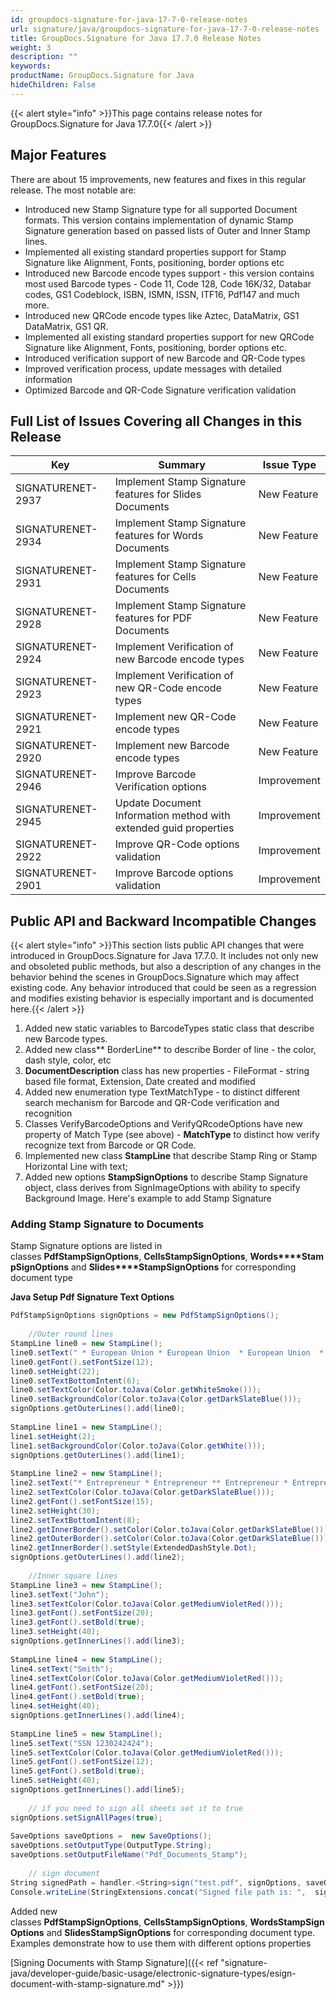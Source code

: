 ```yaml
---
id: groupdocs-signature-for-java-17-7-0-release-notes
url: signature/java/groupdocs-signature-for-java-17-7-0-release-notes
title: GroupDocs.Signature for Java 17.7.0 Release Notes
weight: 3
description: ""
keywords: 
productName: GroupDocs.Signature for Java
hideChildren: False
---
```

{{< alert style="info" >}}This page contains release notes for GroupDocs.Signature for Java 17.7.0{{< /alert >}}

## Major Features

There are about 15 improvements, new features and fixes in this regular release. The most notable are:

*   Introduced new Stamp Signature type for all supported Document formats. This version contains implementation of dynamic Stamp Signature generation based on passed lists of Outer and Inner Stamp lines.
*   Implemented all existing standard properties support for Stamp Signature like Alignment, Fonts, positioning, border options etc
*   Introduced new Barcode encode types support - this version contains most used Barcode types - Code 11, Code 128, Code 16K/32, Databar codes, GS1 Codeblock, ISBN, ISMN, ISSN, ITF16, Pdf147 and much more.
*   Introduced new QRCode encode types like Aztec, DataMatrix, GS1 DataMatrix, GS1 QR.
*   Implemented all existing standard properties support for new QRCode Signature like Alignment, Fonts, positioning, border options etc.
*   Introduced verification support of new Barcode and QR-Code types
*   Improved verification process, update messages with detailed information
*   Optimized Barcode and QR-Code Signature verification validation

## Full List of Issues Covering all Changes in this Release

| Key | Summary | Issue Type |
| --- | --- | --- |
| SIGNATURENET-2937 | Implement Stamp Signature features for Slides Documents | New Feature |
| SIGNATURENET-2934 | Implement Stamp Signature features for Words Documents | New Feature |
| SIGNATURENET-2931 | Implement Stamp Signature features for Cells Documents | New Feature |
| SIGNATURENET-2928 | Implement Stamp Signature features for PDF Documents | New Feature |
| SIGNATURENET-2924 | Implement Verification of new Barcode encode types | New Feature |
| SIGNATURENET-2923 | Implement Verification of new QR-Code encode types | New Feature |
| SIGNATURENET-2921 | Implement new QR-Code encode types | New Feature |
| SIGNATURENET-2920 | Implement new Barcode encode types | New Feature |
| SIGNATURENET-2946 | Improve Barcode Verification options | Improvement |
| SIGNATURENET-2945 | Update Document Information method with extended guid properties | Improvement |
| SIGNATURENET-2922 | Improve QR-Code options validation | Improvement |
| SIGNATURENET-2901 | Improve Barcode options validation | Improvement |

## Public API and Backward Incompatible Changes

{{< alert style="info" >}}This section lists public API changes that were introduced in GroupDocs.Signature for Java 17.7.0. It includes not only new and obsoleted public methods, but also a description of any changes in the behavior behind the scenes in GroupDocs.Signature which may affect existing code. Any behavior introduced that could be seen as a regression and modifies existing behavior is especially important and is documented here.{{< /alert >}}

1.  Added new static variables to BarcodeTypes static class that describe new Barcode types.
2.  Added new class** BorderLine** to describe Border of line - the color, dash style, color, etc
3.  **DocumentDescription** class has new properties - FileFormat - string based file format, Extension, Date created and modified
4.  Added new enumeration type TextMatchType - to distinct different search mechanism for Barcode and QR-Code verification and recognition
5.  Classes VerifyBarcodeOptions and VerifyQRcodeOptions have new property of Match Type (see above) - **MatchType** to distinct how verify recognize text from Barcode or QR Code.
6.  Implemented new class **StampLine** that describe Stamp Ring or Stamp Horizontal Line with text;
7.  Added new options **StampSignOptions** to describe Stamp Signature object, class derives from SignImageOptions with ability to specify Background Image. Here's example to add Stamp Signature

### Adding Stamp Signature to Documents

Stamp Signature options are listed in classes **PdfStampSignOptions**, **CellsStampSignOptions**, **Words****StampSignOptions** and **Slides****StampSignOptions** for corresponding document type

**Java Setup Pdf Signature Text Options**

```csharp
PdfStampSignOptions signOptions = new PdfStampSignOptions();
  
    //Outer round lines
StampLine line0 = new StampLine();
line0.setText(" * European Union * European Union  * European Union  * European Union  * European Union  * ");
line0.getFont().setFontSize(12);
line0.setHeight(22);
line0.setTextBottomIntent(6);
line0.setTextColor(Color.toJava(Color.getWhiteSmoke()));
line0.setBackgroundColor(Color.toJava(Color.getDarkSlateBlue()));
signOptions.getOuterLines().add(line0);
  
StampLine line1 = new StampLine();
line1.setHeight(2);
line1.setBackgroundColor(Color.toJava(Color.getWhite()));
signOptions.getOuterLines().add(line1);
  
StampLine line2 = new StampLine();
line2.setText("* Entrepreneur * Entrepreneur ** Entrepreneur * Entrepreneur *");
line2.setTextColor(Color.toJava(Color.getDarkSlateBlue()));
line2.getFont().setFontSize(15);
line2.setHeight(30);
line2.setTextBottomIntent(8);
line2.getInnerBorder().setColor(Color.toJava(Color.getDarkSlateBlue()));
line2.getOuterBorder().setColor(Color.toJava(Color.getDarkSlateBlue()));
line2.getInnerBorder().setStyle(ExtendedDashStyle.Dot);
signOptions.getOuterLines().add(line2);
  
    //Inner square lines
StampLine line3 = new StampLine();
line3.setText("John");
line3.setTextColor(Color.toJava(Color.getMediumVioletRed()));
line3.getFont().setFontSize(20);
line3.getFont().setBold(true);
line3.setHeight(40);
signOptions.getInnerLines().add(line3);
  
StampLine line4 = new StampLine();
line4.setText("Smith");
line4.setTextColor(Color.toJava(Color.getMediumVioletRed()));
line4.getFont().setFontSize(20);
line4.getFont().setBold(true);
line4.setHeight(40);
signOptions.getInnerLines().add(line4);
  
StampLine line5 = new StampLine();
line5.setText("SSN 1230242424");
line5.setTextColor(Color.toJava(Color.getMediumVioletRed()));
line5.getFont().setFontSize(12);
line5.getFont().setBold(true);
line5.setHeight(40);
signOptions.getInnerLines().add(line5);
  
    // if you need to sign all sheets set it to true
signOptions.setSignAllPages(true);
  
SaveOptions saveOptions =  new SaveOptions();
saveOptions.setOutputType(OutputType.String);
saveOptions.setOutputFileName("Pdf_Documents_Stamp");
  
    // sign document
String signedPath = handler.<String>sign("test.pdf", signOptions, saveOptions);
Console.writeLine(StringExtensions.concat("Signed file path is: ",  signedPath));
```

Added new classes **PdfStampSignOptions**, **CellsStampSignOptions**, **WordsStampSignOptions** and **SlidesStampSignOptions** for corresponding document type. Examples demonstrate how to use them with different options properties

[Signing Documents with Stamp Signature]({{< ref "signature-java/developer-guide/basic-usage/electronic-signature-types/esign-document-with-stamp-signature.md" >}})
